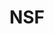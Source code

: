 ---
# This topic lives at
# https://digital.gov/topics/nsf

slug: "nsf"

# Topic Title
title: "NSF"

# description — keep it short and clear
summary: ""


# Weight
weight: 1

# For more information on managing topics,
# see https://github.com/GSA/digitalgov.gov/wiki
---